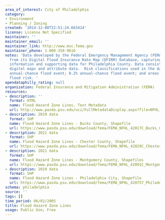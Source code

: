 ```yaml
---
area_of_interest: City of Philadelphia
category:
- Environment
- Planning / Zoning
created: '2014-12-08T22:51:24.663414'
license: License Not Specified
maintainer: ''
maintainer_email: ''
maintainer_link: http://www.msc.fema.gov
maintainer_phone: 1-800-358-9616
notes: 'Data developed by the Federal Emergency Management Agency (FEMA) with information
  from its Digital Flood Insurance Rate Map (DFIRM) Database, capturing flood risk
  information and supporting data for Philadelphia County. Data consists of geo-referenced
  digital maps and attribute data.  Risk classifications used in the data are: 1%
  annual-chance flood event; 0.2% annual-chance flood event; and areas of minimal
  flood risk. '
opendataphilly_rating: null
organization: Federal Insurance and Mitigation Administration (FEMA)
resources:
- description: ''
  format: HTML
  name: Flood Hazard Zone Lines, Text Metadata
  url: http://www.pasda.psu.edu/uci/FullMetadataDisplay.aspx?file=NFHL_Pennsylvania.xml
- description: 2019 data
  format: SHP
  name: Flood Hazard Zone Lines - Bucks County, Shapefile
  url: https://www.pasda.psu.edu/download/fema/FEMA_NFHL_42017C_Bucks_County_20190614.zip
- description: 2021 data
  format: SHP
  name: Flood Hazard Zone Lines - Chester County, Shapefile
  url: https://www.pasda.psu.edu/download/fema/FEMA_NFHL_42029C_Chester_County_20210418.zip
- description: 2021 data
  format: SHP
  name: Flood Hazard Zone Lines - Montgomery County, Shapefiles
  url: https://www.pasda.psu.edu/download/fema/FEMA_NFHL_42091C_Montgomery_20210923.zip
- description: 2019 data
  format: SHP
  name: Flood Hazard Zone Lines - Philadelphia City, Shapefile
  url: https://www.pasda.psu.edu/download/fema/FEMA_NFHL_420757_Philadelphia_County_20190926.zip
schema: philadelphia
source: ''
tags: []
time_period: 06/02/2005
title: Flood Hazard Zone Lines
usage: Public Use; Free
---
```

